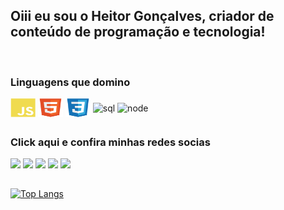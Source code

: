 ## Oiii eu sou o Heitor Gonçalves, criador de conteúdo de programação e tecnologia!

<div style="display: inline_block"><br>
  <h3>Linguagens que domino</h3>
  <img align="center" alt="Js" height="30" width="40" src="https://raw.githubusercontent.com/devicons/devicon/master/icons/javascript/javascript-plain.svg">
  <img align="center" alt="HTML" height="30" width="40" src="https://raw.githubusercontent.com/devicons/devicon/master/icons/html5/html5-original.svg">
  <img align="center" alt="CSS" height="30" width="40" src="https://raw.githubusercontent.com/devicons/devicon/master/icons/css3/css3-original.svg">
  <img align="center" alt="sql" height="30" width="40" src="https://cdn.jsdelivr.net/gh/devicons/devicon@latest/icons/azuresqldatabase/azuresqldatabase-original.svg">
  <img align="center" alt="node" height="30" width="40" src="https://cdn.jsdelivr.net/gh/devicons/devicon@latest/icons/nodejs/nodejs-original-wordmark.svg">
</div>

 ##


<div> 
<h3>Click aqui e confira minhas redes socias</h3>
  <a href="https://www.youtube.com/channel/UCrR7Pdo1juM15qS3iNQTa9A" target="_blank"><img src="https://img.shields.io/badge/YouTube-FF0000?style=for-the-badge&logo=youtube&logoColor=white" target="blank"></a>
  <a href="https://www.instagram.com/heitorgsilva28/" target="_blank"><img src="https://img.shields.io/badge/-Instagram-%23E4405F?style=for-the-badge&logo=instagram&logoColor=white" target="_blank"></a>
  <a href = "mailto:heitorgomsil@gmail.com"><img src="https://img.shields.io/badge/-Gmail-%23333?style=for-the-badge&logo=gmail&logoColor=white" target="_blank"></a>
  <a href="https://www.linkedin.com/feed/" target="_blank"><img src="https://img.shields.io/badge/-LinkedIn-%230077B5?style=for-the-badge&logo=linkedin&logoColor=white" target="blank"></a>
  <a href="https://www.tiktok.com/@heitorgomcalves?_t=8nV5Xt5yDhO&_r=1" target="_blank"><img src="https://img.shields.io/badge/TikTok-000000?style=for-the-badge&logo=tiktok&logoColor=white"></a>
</div>

 ##

[![Top Langs](https://github-readme-stats.vercel.app/api/top-langs/?username=HeitorGSilva&layout=donut)](https://github.com/anuraghazra/github-readme-stats)

